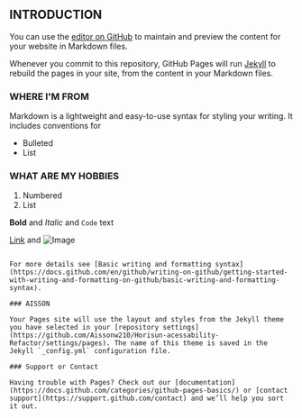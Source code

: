 ## INTRODUCTION
You can use the [editor on GitHub](https://github.com/Aissonw210/Horisun-acessability-Refactor/edit/main/README.md) to maintain and preview the content for your website in Markdown files.

Whenever you commit to this repository, GitHub Pages will run [Jekyll](https://jekyllrb.com/) to rebuild the pages in your site, from the content in your Markdown files.

### WHERE I'M FROM

Markdown is a lightweight and easy-to-use syntax for styling your writing. It includes conventions for

- Bulleted
- List
### WHAT ARE MY HOBBIES

1. Numbered
2. List

**Bold** and _Italic_ and `Code` text

[Link](url) and ![Image](src)
```

For more details see [Basic writing and formatting syntax](https://docs.github.com/en/github/writing-on-github/getting-started-with-writing-and-formatting-on-github/basic-writing-and-formatting-syntax).

### AISSON

Your Pages site will use the layout and styles from the Jekyll theme you have selected in your [repository settings](https://github.com/Aissonw210/Horisun-acessability-Refactor/settings/pages). The name of this theme is saved in the Jekyll `_config.yml` configuration file.

### Support or Contact

Having trouble with Pages? Check out our [documentation](https://docs.github.com/categories/github-pages-basics/) or [contact support](https://support.github.com/contact) and we’ll help you sort it out.
